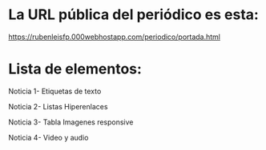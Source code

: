 # La URL pública del periódico es esta:

https://rubenleisfp.000webhostapp.com/periodico/portada.html

# Lista de elementos:

Noticia 1- Etiquetas de texto

Noticia 2- Listas
           Hiperenlaces
           
Noticia 3- Tabla
           Imagenes responsive
           
Noticia 4- Video y audio